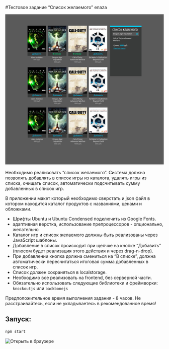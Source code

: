 #Тестовое задание “Список желаемого” enaza

![Макет](wishlist.jpg)

Необходимо реализовать “список желаемого”. 
Система должна позволять добавлять в список игры из каталога, 
удалять игры из списка, 
очищать список, 
автоматически подсчитывать сумму добавленных в список игр.

В приложении макет который необходимо сверстать и json файл в котором находится каталог продуктов с названиями, 
ценами и обложками.

* Шрифты Ubuntu и Ubuntu Condensed подключить из Google Fonts.
* адаптивная верстка, использование препроцессоров - опционально, желательно
* Каталог игр и список желаемого должны быть реализованы через JavaScript шаблоны. 
* Добавление в список происходит при щелчке на кнопке “Добавить” (плюсом будет реализация этого действия и через drag-n-drop). 
* При добавлении кнопка должна смениться на “В списке”, должна автоматически пересчитаться итоговая сумма добавленных в список игр. 
* Список должен сохраняться в localstorage. 
* Необходимо все реализовать на frontend, без серверной части.
* Обязательно использовать следующие библиотеки и фреймворки: `knockoutjs` или `backbonejs`

Предположительное время выполнения задания - 8 часов.
Не расстраивайтесь, если не укладываетесь в рекомендованное время!

## Запуск:
```bash
npm start
```
![Открыть в браузере](http://localhost:8080/)